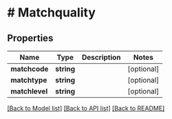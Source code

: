 # # Matchquality

## Properties

Name | Type | Description | Notes
------------ | ------------- | ------------- | -------------
**matchcode** | **string** |  | [optional] 
**matchtype** | **string** |  | [optional] 
**matchlevel** | **string** |  | [optional] 

[[Back to Model list]](../../README.md#documentation-for-models) [[Back to API list]](../../README.md#documentation-for-api-endpoints) [[Back to README]](../../README.md)


